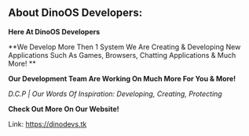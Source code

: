 ## About DinoOS Developers:

**Here At DinoOS Developers**

**We Develop More Then 1 System We Are Creating & Developing New Applications
Such As Games, Browsers, Chatting Applications & Much More! **

**Our Development Team Are Working On Much More For You & More!**

_D.C.P | Our Words Of Inspiration:
Developing, Creating, Protecting_


**Check Out More On Our Website!**

Link:
https://dinodevs.tk
